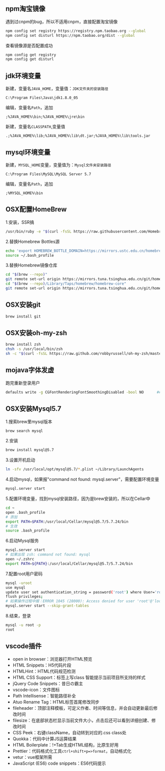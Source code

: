 ## npm淘宝镜像

遇到过cnpm的bug，所以不适用cnpm，直接配置淘宝镜像

```bash
npm config set registry https://registry.npm.taobao.org --global
npm config set disturl https://npm.taobao.org/dist --global
```
查看镜像源是否配置成功
```bash
npm config get registry
npm config get disturl
```

## jdk环境变量

新建，变量名`JAVA_HOME`，变量值：`JDK文件夹的安装路径`
```text
C:\Program Files\Java\jdk1.8.0_05
```
编辑，变量名`Path`，追加
```text
;%JAVA_HOME%\bin;%JAVA_HOME%\jre\bin
```
新建，变量名`CLASSPATH`,变量值
```text
.;%JAVA_HOME%\lib;%JAVA_HOME%\lib\dt.jar;%JAVA_HOME%\lib\tools.jar
```

## mysql环境变量

新建，`MYSQL_HOME`变量，变量值为：`Mysql文件夹安装路径`
```text
C:\Program Files\MySQL\MySQL Server 5.7
```
编辑，变量名`Path`，追加
```text
;%MYSQL_HOME%\bin
```

## OSX配置HomeBrew

1.安装，SSR搞
```bash
/usr/bin/ruby -e "$(curl -fsSL https://raw.githubusercontent.com/Homebrew/install/master/install)"
```
2.替换Homebrew Bottles源

```bash
echo 'export HOMEBREW_BOTTLE_DOMAIN=https://mirrors.ustc.edu.cn/homebrew-bottles' >> ~/.bash_profile
source ~/.bash_profile
```
3.替换Homebrew镜像仓库
```bash
cd "$(brew --repo)"    
git remote set-url origin https://mirrors.tuna.tsinghua.edu.cn/git/homebrew/brew.git 
cd "$(brew --repo)/Library/Taps/homebrew/homebrew-core"
git remote set-url origin https://mirrors.tuna.tsinghua.edu.cn/git/homebrew/homebrew-core.git
```

## OSX安装git
```bash
brew install git
```

## OSX安装oh-my-zsh
```bash
brew install zsh
chsh -s /usr/local/bin/zsh
sh -c "$(curl -fsSL https://raw.github.com/robbyrussell/oh-my-zsh/master/tools/install.sh)"
```

## mojava字体发虚

跑完重新登录用户
```bash
defaults write -g CGFontRenderingFontSmoothingDisabled -bool NO      ## 切换为YES则恢复Mojave默认的模式
```

## OSX安装Mysql5.7

1.搜索brew里mysql版本
```bash
brew search mysql
```
2.安装
```bash
brew install mysql@5.7
```
3.设置开机启动
```bash
ln -sfv /usr/local/opt/mysql@5.7/*.plist ~/Library/LaunchAgents
```
4.启动mysql，如果报"command not found: mysql.server"，需要配置环境变量
```bash
mysql.server start
```
5.配置环境变量，找到mysql安装路径，因为是brew安装的，所以在Cellar中
```bash
cd ~
open .bash_profile
# 添加
export PATH=$PATH:/usr/local/Cellar/mysql@5.7/5.7.24/bin
# 生效
source .bash_profile
```
6.启动Mysql服务
```bash
mysql.server start
# 如果出现 zsh: command not found: mysql
open ~/.zshrc
export PATH=${PATH}:/usr/local/Cellar/mysql@5.7/5.7.24/bin
```
7.配置root用户密码
```bash
mysql -uroot
use mysql
update user set authentication_string = password('root') where User='root';
flush privileges;
# 如果操作过程中报：ERROR 1045 (28000): Access denied for user 'root'@'localhost' (using password: YES)
mysql.server start --skip-grant-tables
```
8.结束，登录
```bash
mysql -u root -p
root
```


## vscode插件
  - open in browser：浏览器打开HTML预览
  - HTML Snippets：H5代码片段
  - HTMLHint：HTML代码规范检测
  - HTML CSS Support：标签上写class 智能提示当前项目所支持的样式
  - jQuery Code Snippets：昔日の霸主
  - vscode-icon：文件图标
  - Path Intellisense：智能路径补全
  - Atuo Rename Tag：HTML标签首尾修改同步
  - fileheader：顶部注释模板，可定义作者、时间等信息，并会自动更新最后修改时间
  - filesize：在底部状态栏显示当前文件大小，点击后还可以看到详细创建、修改时间
  - CSS Peek：右键className，自动转到对应的.css class处
  - Quokka：代码中计算JS运算结果
  - HTML Boilerplate：!+Tab生成HTML结构，比原生好用
  - Prettier：代码格式化工具`ctrl+shift+p=>format`，自动格式化
  - vetur：vue框架所需
  - JavaScript (ES6) code snippets：ES6代码提示